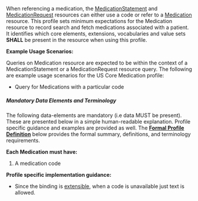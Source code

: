 When referencing a medication, the [MedicationStatement] and [MedicationRequest] resources can either use a code or refer to a [Medication] resource.  This profile sets minimum expectations for the Medication resource to record search and fetch medications associated with a patient. It identifies which core elements, extensions, vocabularies and value sets **SHALL** be present in the resource when using this profile.

**Example Usage Scenarios:**

Queries on Medication resource are expected to be within the context of a MedicationStatement or a MedicationRequest resource query. The following are
example usage scenarios for the US Core Medication profile:

-   Query for Medications with a particular code

##### Mandatory Data Elements and Terminology


The following data-elements are mandatory (i.e data MUST be present). These are presented below in a simple human-readable explanation.  Profile specific guidance and examples are provided as well.  The [**Formal Profile Definition**](#profile) below provides the  formal summary, definitions, and  terminology requirements.  

**Each Medication must have:**

1.  A medication code


**Profile specific implementation guidance:**

*  Since the binding is [extensible](guidance.html#extensible-binding-for-codeableconcept-datatype), when a code is unavailable just text is allowed.

[MedicationStatement]: http://build.fhir.org/medicationstatement.html
 [MedicationRequest]: http://build.fhir.org/medicationrequest.html
 [Medication]: http://build.fhir.org/medication.html
